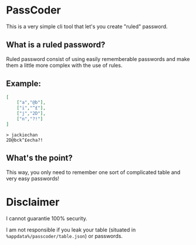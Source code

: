 # PassCoder
This is a very simple cli tool that let's you create "ruled" password.

## What is a ruled password?

Ruled password consist of using easily rememberable passwords and make them a little more complex with the use of rules.

## Example:

```json
[
    ["a","@b"],
    ["i","^£"],
    ["j","2D"],
    ["n","?!"]
]
```
```
> jackiechan 
2D@bck^£echa?!
```

## What's the point?
This way, you only need to remember one sort of complicated table and very easy passwords!

# Disclaimer
I cannot guarantie 100% security.

I am not responsible if you leak your table (situated in `%appdata%/passcoder/table.json`) or passwords.
